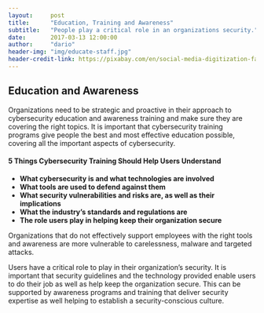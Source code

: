 ```yaml
---
layout:     post
title:      "Education, Training and Awareness"
subtitle:   "People play a critical role in an organizations security."
date:       2017-03-13 12:00:00
author:     "dario"
header-img: "img/educate-staff.jpg"
header-credit-link: https://pixabay.com/en/social-media-digitization-faces-2528410/
---
```



## Education and Awareness

Organizations need to be strategic and proactive in their approach to cybersecurity education and awareness training and make sure they are covering the right topics. It is important that cybersecurity training programs give people the best and most effective education possible, covering all the important aspects of cybersecurity.

#### 5 Things Cybersecurity Training Should Help Users Understand
* **What cybersecurity is and what technologies are involved**
* **What tools are used to defend against them**
* **What security vulnerabilities and risks are, as well as their implications**
* **What the industry’s standards and regulations are**
* **The role users play in helping keep their organization secure**

Organizations that do not effectively support employees with the right tools and awareness are more vulnerable to carelessness, malware and targeted attacks.

Users have a critical role to play in their organization’s security. It is important that security guidelines and the technology provided enable users to do their job as well as help keep the organization secure. This can be supported by awareness programs and training that deliver security expertise as well helping to establish a security-conscious culture.
